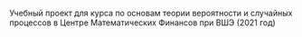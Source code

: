Учебный проект для курса по основам теории вероятности и случайных процессов в Центре Математических Финансов при ВШЭ (2021 год)
